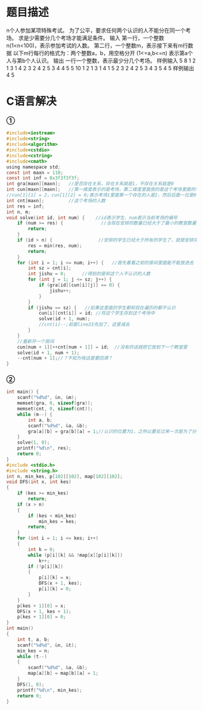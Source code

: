题目描述
==================================
n个人参加某项特殊考试。
为了公平，要求任何两个认识的人不能分在同一个考场。
求是少需要分几个考场才能满足条件。
输入
第一行，一个整数n(1<n<100)，表示参加考试的人数。
第二行，一个整数m，表示接下来有m行数据
以下m行每行的格式为：两个整数a，b，用空格分开 (1<=a,b<=n) 表示第a个人与第b个人认识。
输出
一行一个整数，表示最少分几个考场。
样例输入
        5
        8
        1 2
        1 3
        1 4
        2 3
        2 4
        2 5
        3 4
        4 5
        5
        10
1 2
1 3
1 4
1 5
2 3
2 4
2 5
3 4
3 5
4 5
样例输出
4
5

C语言解决
=======================
### ①
```c
#include<iostream>
#include<string>
#include<algorithm>
#include<cstdio>
#include<cstring>
#include<cmath>
using namespace std;
const int maxn = 110;
const int inf = 0x3f3f3f3f;
int gra[maxn][maxn];   //是否存在关系，存在关系就是1，不存在关系就是0
int cun[maxn][maxn];   //第一维度表示的是考场，第二维度里面放的是这个考场里面的学生
//cun[1][1] = 2，cun[1][2] = 0;表示考场1里面第一个存在的人是2，然后后面一位是0，也就是不存在人了，那么这时的cnt[1] = 1；表示的是考场里面人的数量
int cnt[maxn];         //这个考场的人数
int res = inf;
int n, m;
void solve(int id, int num) {    //id表示学生，num表示当前考场的编号
    if (num >= res) {              //当现在安排的数量已经大于了最小的教室数量的话，返回
        return;
    }
    if (id > n) {                 //安排的学生已经大于所有的学生了，就是安排完所有的学生了已经
        res = min(res, num);
        return;
    }
    for (int i = 1; i <= num; i++) {   //首先看看之前的房间里面能不能放进去
        int sz = cnt[i];
        int jishu = 0;      //得到的是和这个人不认识的人数
        for (int j = 1; j <= sz; j++) {
            if (gra[id][cun[i][j]] == 0) {
                jishu++;
            }
        }
        if (jishu == sz) {   //如果这里面的学生都和现在遍历的都不认识
            cun[i][cnt[i]] = id; //将这个学生存到这个考场中
            solve(id + 1, num);
            //cnt[i]--;前面line33先加了，这里减去
        }
    }
    //重新开一个房间
    cun[num + 1][++cnt[num + 1]] = id;  //没有的话就把它放到下一个教室里
    solve(id + 1, num + 1);
    --cnt[num + 1];//？不知为啥这是要回溯？
}
```
### ②
```c
int main() {
    scanf("%d%d", &n, &m);
    memset(gra, 0, sizeof(gra));
    memset(cnt, 0, sizeof(cnt));
    while (m--) {
        int a, b;
        scanf("%d%d", &a, &b);
        gra[a][b] = gra[b][a] = 1;//认识的位置为1，之所以要反过来一次是为了分配第二个人时也要检验
    }
    solve(1, 0);
    printf("%d\n", res);
    return 0;
}
#include <stdio.h>
#include <string.h>
int n, min_kes, p[102][102], map[102][102];
void DFS(int x, int kes)
{
    if (kes >= min_kes)
        return;
    if (x > n)
    {
        if (kes < min_kes)
            min_kes = kes;
        return;
    }
    for (int i = 1; i <= kes; i++)
    {
        int k = 0;
        while (p[i][k] && !map[x][p[i][k]])
            k++;
        if (!p[i][k])
        {
            p[i][k] = x;
            DFS(x + 1, kes);
            p[i][k] = 0;
        }
    }
    p[kes + 1][0] = x;
    DFS(x + 1, kes + 1);
    p[kes + 1][0] = 0;
}
int main()
{
    int t, a, b;
    scanf("%d%d", &n, &t);
    min_kes = n;
    while (t--)
    {
        scanf("%d%d", &a, &b);
        map[a][b] = map[b][a] = 1;
    }
    DFS(1, 0);
    printf("%d\n", min_kes);
    return 0;
}
```
